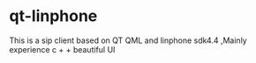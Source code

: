 # qt-linphone
This is a sip client based on QT QML and linphone sdk4.4 ,Mainly experience c + + beautiful UI
